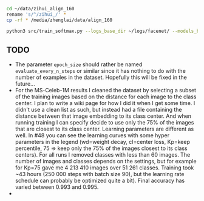 
```bash 
cd ~/data/zihui_align_160
rename 's/^/zihui_/' *
cp -rf * /media/zhenglai/data/align_160
```

```bash 
python3 src/train_softmax.py --logs_base_dir ~/logs/facenet/ --models_base_dir ~/models/facenet/ --data_dir /media/zhenglai/data/align_160 --image_size 160 --model_def models.inception_resnet_v1 --lfw_dir /home/zhenglai/datasets/lfw/lfw_mtcnnpy_160_margin_0 --optimizer RMSPROP --learning_rate -1 --max_nrof_epochs 80 --keep_probability 0.8 --random_crop --random_flip --learning_rate_schedule_file data/learning_rate_schedule_classifier_msceleb.txt --weight_decay 5e-5 --center_loss_factor 1e-2 --center_loss_alfa 0.9 --batch_size 50
```

## TODO

- The parameter `epoch_size` should rather be named `evaluate_every_n_steps` or similar since it has nothing to do with the number of examples in the dataset. Hopefully this will be fixed in the future...
- For the MS-Celeb-1M results I cleaned the dataset by selecting a subset of the training images based on the distance for each image to the class center. I plan to write a wiki page for how I did it when I get some time. I didn't use a clean list as such, but instead had a file containing the distance between that image embedding to its class center. And when running training I can specify decide to use only the 75% of the images that are closest to its class center.
Learning parameters are different as well. In #48 you can see the learning curves with some hyper parameters in the legend (wd=weight decay, cl=center loss, Kp=keep percentile, 75 => keep only the 75% of the images closest to its class centers). For all runs I removed classes with less than 60 images.
The number of images and classes depends on the settings, but for example for Kp=75 gave me 4 213 410 images over 51 261 classes. Training took ~43 hours (250 000 steps with batch size 90), but the learning rate schedule can probably be optimized quite a bit). Final accuracy has varied between 0.993 and 0.995.
- 